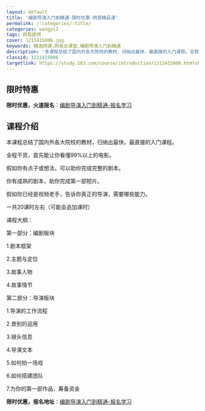 ```yaml
---
layout: default
title: '编剧导演入门到精通-限时优惠-网易精品课'
permalink: /:categories/:title/
categories: wangyi2
tags: 网易提供
cover: 1211415806.jpg
keywords: 精选网课,网易云课堂,编剧导演入门到精通
description: '本课程总结了国内外各大院校的教材，归纳出最快，最直接的入门课程。全程干货，首先能让你看懂99%以上的电影。假如你有点子或'
classid: 1211415806
targetlink: https://study.163.com/course/introduction/1211415806.htm?share=1&shareId=1025206652&utm_campaign=share&utm_medium=iphoneShare&utm_source=&utm_u=1025206652
---
```


## 限时特惠

**限时优惠，火速报名**：[编剧导演入门到精通-报名学习](https://study.163.com/course/introduction/1211415806.htm?share=1&shareId=1025206652&utm_campaign=share&utm_medium=iphoneShare&utm_source=&utm_u=1025206652)

## 课程介绍

本课程总结了国内外各大院校的教材，归纳出最快，最直接的入门课程。

全程干货，首先能让你看懂99%以上的电影。

假如你有点子或想法，可以助你完成完整的剧本。

你有成熟的剧本，助你完成第一部短片。

假如你已经是视频老手，告诉你真正的导演，需要哪些能力。



一共20课时左右（可能会追加课时）



课程大纲：

第一部分：编剧板块

1.剧本框架

2.主题与定位

3.故事人物

4.故事情节

第二部分：导演板块

1.导演的工作流程

2.景别的运用

3.镜头信息

4.导演文本

5.如何拍一场戏

6.如何搭建团队

7.为你的第一部作品，筹备资金

**限时优惠，报名地址**：[编剧导演入门到精通-报名学习](https://study.163.com/course/introduction/1211415806.htm?share=1&shareId=1025206652&utm_campaign=share&utm_medium=iphoneShare&utm_source=&utm_u=1025206652)

